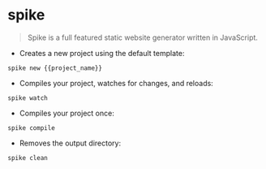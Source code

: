 # spike

> Spike is a full featured static website generator written in JavaScript.

- Creates a new project using the default template:

`spike new {{project_name}}`

- Compiles your project, watches for changes, and reloads:

`spike watch`

- Compiles your project once:

`spike compile`

- Removes the output directory:

`spike clean`
